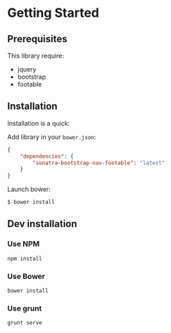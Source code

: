 Getting Started
===============

Prerequisites
-------------

This library require:

- jquery
- bootstrap
- footable

Installation
------------

Installation is a quick:

Add library in your `bower.json`:

```json
{
    "dependencies": {
        "sonatra-bootstrap-nav-footable": "latest"
    }
}
```

Launch bower:

```bash
$ bower install
```

Dev installation
----------------

### Use NPM

```
npm install
```

### Use Bower

```
bower install
```

### Use grunt

```
grunt serve
```
